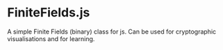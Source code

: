 # FiniteFields.js

A simple Finite Fields (binary) class for js. Can be used for cryptographic visualisations and for learning.